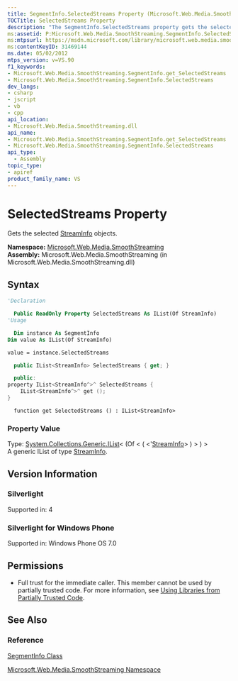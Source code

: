 ```yaml
---
title: SegmentInfo.SelectedStreams Property (Microsoft.Web.Media.SmoothStreaming)
TOCTitle: SelectedStreams Property
description: "The SegmentInfo.SelectedStreams property gets the selected StreamInfo objects. This article describes its syntax, version information, and permissions."
ms:assetid: P:Microsoft.Web.Media.SmoothStreaming.SegmentInfo.SelectedStreams
ms:mtpsurl: https://msdn.microsoft.com/library/microsoft.web.media.smoothstreaming.segmentinfo.selectedstreams(v=VS.90)
ms:contentKeyID: 31469144
ms.date: 05/02/2012
mtps_version: v=VS.90
f1_keywords:
- Microsoft.Web.Media.SmoothStreaming.SegmentInfo.get_SelectedStreams
- Microsoft.Web.Media.SmoothStreaming.SegmentInfo.SelectedStreams
dev_langs:
- csharp
- jscript
- vb
- cpp
api_location:
- Microsoft.Web.Media.SmoothStreaming.dll
api_name:
- Microsoft.Web.Media.SmoothStreaming.SegmentInfo.get_SelectedStreams
- Microsoft.Web.Media.SmoothStreaming.SegmentInfo.SelectedStreams
api_type:
  - Assembly
topic_type:
- apiref
product_family_name: VS
---
```


# SelectedStreams Property

Gets the selected [StreamInfo](streaminfo-class-microsoft-web-media-smoothstreaming_1.md) objects.

**Namespace:**  [Microsoft.Web.Media.SmoothStreaming](microsoft-web-media-smoothstreaming-namespace_1.md)  
**Assembly:**  Microsoft.Web.Media.SmoothStreaming (in Microsoft.Web.Media.SmoothStreaming.dll)

## Syntax

```vb
'Declaration

  Public ReadOnly Property SelectedStreams As IList(Of StreamInfo)
'Usage

  Dim instance As SegmentInfo
Dim value As IList(Of StreamInfo)

value = instance.SelectedStreams
```

```csharp
  public IList<StreamInfo> SelectedStreams { get; }
```

```cpp
  public:
property IList<StreamInfo^>^ SelectedStreams {
    IList<StreamInfo^>^ get ();
}
```

```jscript
  function get SelectedStreams () : IList<StreamInfo>
```

### Property Value

Type: [System.Collections.Generic.IList](https://msdn.microsoft.com/library/5y536ey6)\< (Of \< ( \<'[StreamInfo](streaminfo-class-microsoft-web-media-smoothstreaming_1.md)\> ) \> ) \>  
A generic IList of type [StreamInfo](streaminfo-class-microsoft-web-media-smoothstreaming_1.md).  

## Version Information

### Silverlight

Supported in: 4  

### Silverlight for Windows Phone

Supported in: Windows Phone OS 7.0  

## Permissions

  - Full trust for the immediate caller. This member cannot be used by partially trusted code. For more information, see [Using Libraries from Partially Trusted Code](https://msdn.microsoft.com/library/8skskf63).

## See Also

### Reference

[SegmentInfo Class](segmentinfo-class-microsoft-web-media-smoothstreaming_1.md)

[Microsoft.Web.Media.SmoothStreaming Namespace](microsoft-web-media-smoothstreaming-namespace_1.md)

